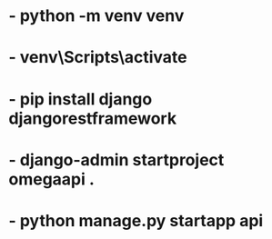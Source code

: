 # - python -m venv venv

# - venv\Scripts\activate

# - pip install django djangorestframework

# - django-admin startproject omegaapi .

# - python manage.py startapp api
